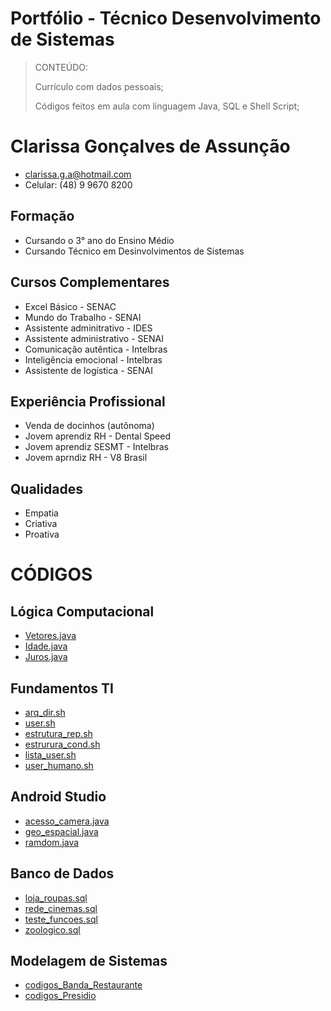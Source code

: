  # Portfólio - Técnico Desenvolvimento de Sistemas 

> CONTEÚDO:
>
>
> Currículo com dados pessoais;
>
> Códigos feitos em aula com linguagem Java, SQL e Shell Script;
 
# Clarissa Gonçalves de Assunção

- clarissa.g.a@hotmail.com 
- Celular: (48) 9 9670 8200


## Formação

- Cursando o 3° ano do Ensino Médio
- Cursando Técnico em Desinvolvimentos de Sistemas

## Cursos Complementares

- Excel Básico - SENAC
- Mundo do Trabalho - SENAI
- Assistente adminitrativo - IDES
- Assistente administrativo - SENAI
- Comunicação autêntica - Intelbras 
- Inteligência emocional - Intelbras
- Assistente de logística - SENAI

## Experiência Profissional

- Venda de docinhos (autônoma)
- Jovem aprendiz RH - Dental Speed
- Jovem aprendiz SESMT - Intelbras
- Jovem aprndiz RH - V8 Brasil

## Qualidades

- Empatia 
- Criativa
- Proativa 


# CÓDIGOS


## Lógica Computacional
* [Vetores.java](LogiaComputacional/vetores.java.sh)
* [Idade.java](LogiaComputacional/idade.java)
* [Juros.java](LogiaComputacional/juros.java)

## Fundamentos TI
* [arq_dir.sh](Fundamentos_TI/arq_dir.sh)
* [user.sh](Fundamentos_TI/lista_users.sh.txt)
* [estrutura_rep.sh](Fundamentos_TI/estrutura_rep.sh)
* [estrurura_cond.sh](Fundamentos_TI/estrutura_cond.sh)
* [lista_user.sh](Fundamentos_TI/AvaliacaoPratica/lista_user.sh)
* [user_humano.sh](Fundamentos_TI/AvaliacaoPratica/user_humano.sh)

## Android Studio
* [acesso_camera.java](Android_Studio/acesso_camera.java)
* [geo_espacial.java](Android_Studio/geoEspacial.java)
* [ramdom.java](Android_Studio/ramdom.java) 

## Banco de Dados
* [loja_roupas.sql](BancoDados/loja_roupas.sql)
* [rede_cinemas.sql](BancoDados/rede_cinemas.sql)
* [teste_funcoes.sql](BancoDados/teste_funcoes.sql)
* [zoologico.sql](BancoDados/zoologico.sql)

## Modelagem de Sistemas
* [codigos_Banda_Restaurante](ModelagemSistemas/Banda_Restaurante)
* [codigos_Presidio](ModelagemSistemas/Presidio)

